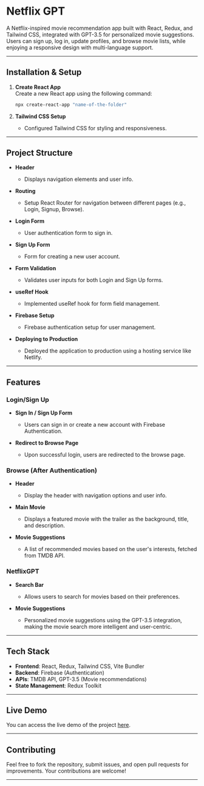 # Netflix GPT

A Netflix-inspired movie recommendation app built with React, Redux, and Tailwind CSS, integrated with GPT-3.5 for personalized movie suggestions. Users can sign up, log in, update profiles, and browse movie lists, while enjoying a responsive design with multi-language support.

---

## **Installation & Setup**
1. **Create React App**  
   Create a new React app using the following command:
   ```bash
   npx create-react-app "name-of-the-folder"
   ```

2. **Tailwind CSS Setup**  
   - Configured Tailwind CSS for styling and responsiveness.

---

## **Project Structure**
- **Header**  
  - Displays navigation elements and user info.

- **Routing**  
  - Setup React Router for navigation between different pages (e.g., Login, Signup, Browse).

- **Login Form**  
  - User authentication form to sign in.

- **Sign Up Form**  
  - Form for creating a new user account.

- **Form Validation**  
  - Validates user inputs for both Login and Sign Up forms.

- **useRef Hook**  
  - Implemented useRef hook for form field management.

- **Firebase Setup**  
  - Firebase authentication setup for user management.

- **Deploying to Production**  
  - Deployed the application to production using a hosting service like Netlify.

---

## **Features**
### **Login/Sign Up**
- **Sign In / Sign Up Form**  
  - Users can sign in or create a new account with Firebase Authentication.

- **Redirect to Browse Page**  
  - Upon successful login, users are redirected to the browse page.

### **Browse (After Authentication)**
- **Header**  
  - Display the header with navigation options and user info.

- **Main Movie**  
  - Displays a featured movie with the trailer as the background, title, and description.

- **Movie Suggestions**  
  - A list of recommended movies based on the user's interests, fetched from TMDB API.

### **NetflixGPT**
- **Search Bar**  
  - Allows users to search for movies based on their preferences.

- **Movie Suggestions**  
  - Personalized movie suggestions using the GPT-3.5 integration, making the movie search more intelligent and user-centric.

---

## **Tech Stack**
- **Frontend**: React, Redux, Tailwind CSS, Vite Bundler
- **Backend**: Firebase (Authentication)
- **APIs**: TMDB API, GPT-3.5 (Movie recommendations)
- **State Management**: Redux Toolkit

---

## **Live Demo**
You can access the live demo of the project [here](https://netfilxx-gpt.netlify.app).

---

## **Contributing**
Feel free to fork the repository, submit issues, and open pull requests for improvements. Your contributions are welcome!

---

